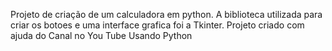 Projeto de criação de um calculadora em python. 
A biblioteca utilizada para criar os botoes e uma interface grafica foi a Tkinter.
Projeto criado com ajuda do Canal no You Tube Usando Python
